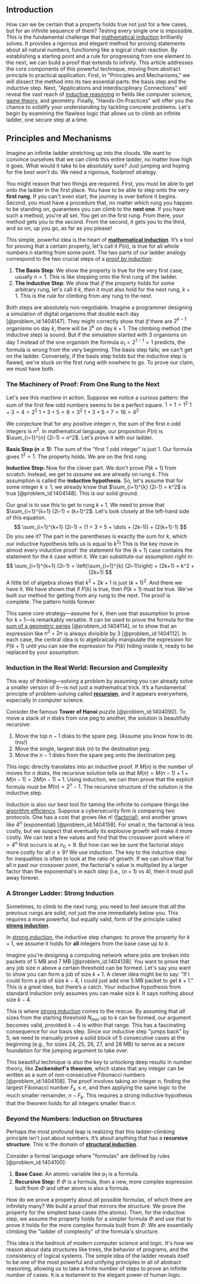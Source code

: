 ## Introduction
How can we be certain that a property holds true not just for a few cases, but for an infinite sequence of them? Testing every single one is impossible. This is the fundamental challenge that [mathematical induction](@article_id:147322) brilliantly solves. It provides a rigorous and elegant method for proving statements about all natural numbers, functioning like a logical chain reaction. By establishing a starting point and a rule for progressing from one element to the next, we can build a proof that extends to infinity. This article addresses the core components of this powerful technique, moving from abstract principle to practical application. First, in "Principles and Mechanisms," we will dissect the method into its two essential parts: the basis step and the inductive step. Next, "Applications and Interdisciplinary Connections" will reveal the vast reach of [inductive reasoning](@article_id:137727) in fields like computer science, [game theory](@article_id:140236), and geometry. Finally, "Hands-On Practices" will offer you the chance to solidify your understanding by tackling concrete problems. Let's begin by examining the flawless logic that allows us to climb an infinite ladder, one secure step at a time.

## Principles and Mechanisms

Imagine an infinite ladder stretching up into the clouds. We want to convince ourselves that we can climb this entire ladder, no matter how high it goes. What would it take to be absolutely sure? Just jumping and hoping for the best won't do. We need a rigorous, foolproof strategy.

You might reason that two things are required. First, you must be able to get onto the ladder in the first place. You have to be able to step onto the very **first rung**. If you can't even start, the journey is over before it begins. Second, you must have a procedure that, no matter which rung you happen to be standing on, guarantees you can climb to the **next one**. If you have such a method, you're all set. You get on the first rung. From there, your method gets you to the second. From the second, it gets you to the third, and so on, up you go, as far as you please!

This simple, powerful idea is the heart of **[mathematical induction](@article_id:147322)**. It’s a tool for proving that a certain property, let's call it $P(n)$, is true for all whole numbers $n$ starting from some point. The two parts of our ladder analogy correspond to the two crucial steps of a [proof by induction](@article_id:138050):

1.  **The Basis Step**: We show the property is true for the very first case, usually $n=1$. This is like stepping onto the first rung of the ladder.
2.  **The Inductive Step**: We show that *if* the property holds for some arbitrary rung, let's call it $k$, *then* it must also hold for the next rung, $k+1$. This is the rule for climbing from any rung to the next.

Both steps are absolutely non-negotiable. Imagine a programmer designing a simulation of digital organisms that double each day [@problem_id:1404147]. They might correctly show that *if* there are $2^{k-1}$ organisms on day $k$, there will be $2^k$ on day $k+1$. The climbing method (the inductive step) is sound. But if the simulation started with 3 organisms on day 1 instead of the one organism the formula $a_1 = 2^{1-1}=1$ predicts, the formula is wrong from the very beginning. The basis step fails; we can't get on the ladder. Conversely, if the basis step holds but the inductive step is flawed, we're stuck on the first rung with nowhere to go. To prove our claim, we must have both.

### The Machinery of Proof: From One Rung to the Next

Let's see this machine in action. Suppose we notice a curious pattern: the sum of the first few odd numbers seems to be a perfect square.
$1 = 1 = 1^2$
$1 + 3 = 4 = 2^2$
$1 + 3 + 5 = 9 = 3^2$
$1 + 3 + 5 + 7 = 16 = 4^2$

We conjecture that for any positive integer $n$, the sum of the first $n$ odd integers is $n^2$. In mathematical language, our proposition $P(n)$ is $\sum_{i=1}^{n} (2i-1) = n^2$. Let's prove it with our ladder.

**Basis Step ($n=1$):** The sum of the "first 1 odd integer" is just 1. Our formula gives $1^2=1$. The property holds. We are on the first rung.

**Inductive Step:** Now for the clever part. We don't prove $P(k+1)$ from scratch. Instead, we get to *assume* we are already on rung $k$. This assumption is called the **inductive hypothesis**. So, let's assume that for some integer $k \ge 1$, we already know that $\sum_{i=1}^{k} (2i-1) = k^2$ is true [@problem_id:1404148]. This is our solid ground.

Our goal is to use this to get to rung $k+1$. We need to prove that $\sum_{i=1}^{k+1} (2i-1) = (k+1)^2$. Let's look closely at the left-hand side of this equation.
$$ \sum_{i=1}^{k+1} (2i-1) = (1 + 3 + 5 + \dots + (2k-1)) + (2(k+1)-1) $$
Do you see it? The part in the parentheses is exactly the sum for $k$, which our inductive hypothesis tells us is equal to $k^2$! This is the key move in almost every inductive proof: the statement for the $(k+1)$ case contains the statement for the $k$ case within it. We can substitute our assumption right in:
$$ \sum_{i=1}^{k+1} (2i-1) = \left(\sum_{i=1}^{k} (2i-1)\right) + (2k+1) = k^2 + (2k+1) $$
A little bit of algebra shows that $k^2 + 2k + 1$ is just $(k+1)^2$. And there we have it. We have shown that if $P(k)$ is true, then $P(k+1)$ must be true. We've built our method for getting from any rung to the next. The proof is complete. The pattern holds forever.

This same core strategy—assume for $k$, then use that assumption to prove for $k+1$—is remarkably versatile. It can be used to prove the formula for the [sum of a geometric series](@article_id:157109) [@problem_id:1404114], or to show that an expression like $n^3 + 2n$ is always divisible by 3 [@problem_id:1404112]. In each case, the central idea is to algebraically manipulate the expression for $P(k+1)$ until you can see the expression for $P(k)$ hiding inside it, ready to be replaced by your assumption.

### Induction in the Real World: Recursion and Complexity

This way of thinking—solving a problem by assuming you can already solve a smaller version of it—is not just a mathematical trick. It’s a fundamental principle of problem-solving called **[recursion](@article_id:264202)**, and it appears everywhere, especially in computer science.

Consider the famous **Tower of Hanoi** puzzle [@problem_id:1404090]. To move a stack of $n$ disks from one peg to another, the solution is beautifully recursive:
1.  Move the top $n-1$ disks to the spare peg. (Assume you know how to do this!)
2.  Move the single, largest disk ($n$) to the destination peg.
3.  Move the $n-1$ disks from the spare peg onto the destination peg.

This logic directly translates into an inductive proof. If $M(n)$ is the number of moves for $n$ disks, the recursive solution tells us that $M(n) = M(n-1) + 1 + M(n-1) = 2M(n-1) + 1$. Using induction, we can then prove that the explicit formula must be $M(n) = 2^n - 1$. The recursive structure of the solution *is* the inductive step.

Induction is also our best tool for taming the infinite to compare things like [algorithm efficiency](@article_id:139979). Suppose a cybersecurity firm is comparing two protocols. One has a cost that grows like $n!$ ([factorial](@article_id:266143)), and another grows like $4^n$ (exponential) [@problem_id:1404158]. For small $n$, the factorial is less costly, but we suspect that eventually its explosive growth will make it more costly. We can test a few values and find that the crossover point where $n! > 4^n$ first occurs is at $n_0=9$. But how can we be sure the factorial *stays* more costly for all $n \ge 9$? We use induction. The key to the inductive step for inequalities is often to look at the ratio of growth. If we can show that for all $n$ past our crossover point, the factorial's value is multiplied by a larger factor than the exponential's in each step (i.e., $(n+1)$ vs $4$), then it must pull away forever.

### A Stronger Ladder: Strong Induction

Sometimes, to climb to the next rung, you need to feel secure that *all* the previous rungs are solid, not just the one immediately below you. This requires a more powerful, but equally valid, form of the principle called **[strong induction](@article_id:136512)**.

In [strong induction](@article_id:136512), the inductive step changes: to prove the property for $k+1$, we assume it holds for **all** integers from the base case up to $k$.

Imagine you're designing a computing network where jobs are broken into packets of 5 MB and 7 MB [@problem_id:1404138]. You want to prove that any job size $n$ above a certain threshold can be formed. Let's say you want to show you can form a job of size $k+1$. A clever idea might be to say: "If I could form a job of size $k-4$, I could just add one 5 MB packet to get $k+1$." This is a great idea, but there’s a catch. Your inductive hypothesis from standard induction only assumes you can make size $k$. It says nothing about size $k-4$.

This is where [strong induction](@article_id:136512) comes to the rescue. By assuming that *all* sizes from the starting threshold $N_{min}$ up to $k$ can be formed, our argument becomes valid, provided $k-4$ is within that range. This has a fascinating consequence for our basis step. Since our inductive step "jumps back" by 5, we need to manually prove a solid block of 5 consecutive cases at the beginning (e.g., for sizes 24, 25, 26, 27, and 28 MB) to serve as a secure foundation for the jumping argument to take over.

This beautiful technique is also the key to unlocking deep results in number theory, like **Zeckendorf's theorem**, which states that any integer can be written as a sum of non-consecutive Fibonacci numbers [@problem_id:1404108]. The proof involves taking an integer $n$, finding the largest Fibonacci number $F_k \le n$, and then applying the same logic to the much smaller remainder, $n - F_k$. This requires a strong inductive hypothesis that the theorem holds for all integers smaller than $n$.

### Beyond the Numbers: Induction on Structures

Perhaps the most profound leap is realizing that this ladder-climbing principle isn't just about numbers. It’s about anything that has a **recursive structure**. This is the domain of **[structural induction](@article_id:149721)**.

Consider a formal language where "formulas" are defined by rules [@problem_id:1404100]:
1.  **Base Case:** An atomic variable like $p_1$ is a formula.
2.  **Recursive Step:** If $\Phi$ is a formula, then a new, more complex expression built from $\Phi$ and other atoms is also a formula.

How do we prove a property about *all* possible formulas, of which there are infinitely many? We build a proof that mirrors the structure. We prove the property for the simplest base cases (the atoms). Then, for the inductive step, we assume the property holds for a simpler formula $\Phi$ and use that to prove it holds for the more complex formula built from $\Phi$. We are essentially climbing the "ladder of complexity" of the formula's structure.

This idea is the bedrock of modern computer science and logic. It's how we reason about data structures like trees, the behavior of programs, and the consistency of logical systems. The simple idea of the ladder reveals itself to be one of the most powerful and unifying principles in all of abstract reasoning, allowing us to take a finite number of steps to prove an infinite number of cases. It is a testament to the elegant power of human logic.